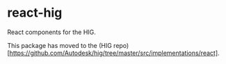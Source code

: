 # react-hig

React components for the HIG.


This package has moved to the (HIG repo)[https://github.com/Autodesk/hig/tree/master/src/implementations/react].